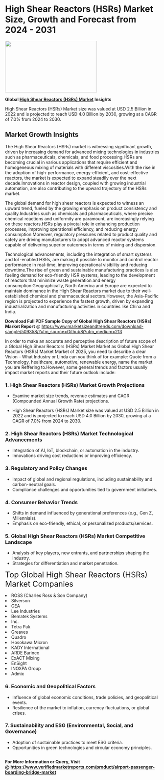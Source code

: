 <H1>High Shear Reactors (HSRs) Market Size, Growth and Forecast from 2024 - 2031</H1><img class="aligncenter size-medium wp-image-584254" src="https://thirdeyenews.in/wp-content/uploads/2024/09/Global-Market-Research-300x168.jpeg" alt="" width="300" height="168" /><p><strong>Global&nbsp;<a href="https://www.marketsizeandtrends.com/download-sample/509358/?utm_source=Github8j?utm_medium=213">High Shear Reactors (HSRs) Market</a> Insights</strong></p><p>High Shear Reactors (HSRs) Market size was valued at USD 2.5 Billion in 2022 and is projected to reach USD 4.0 Billion by 2030, growing at a CAGR of 7.0% from 2024 to 2030.</p><p><h2>Market Growth Insights</h2> <p>The High Shear Reactors (HSRs) market is witnessing significant growth, driven by increasing demand for advanced mixing technologies in industries such as pharmaceuticals, chemicals, and food processing.HSRs are becoming crucial in various applications that require efficient and homogeneous mixing of materials with different viscosities.With the rise in the adoption of high-performance, energy-efficient, and cost-effective reactors, the market is expected to expand steadily over the next decade.Innovations in reactor design, coupled with growing industrial automation, are also contributing to the upward trajectory of the HSRs market.</p> <p>The global demand for high shear reactors is expected to witness an upward trend, fueled by the growing emphasis on product consistency and quality.Industries such as chemicals and pharmaceuticals, where precise chemical reactions and uniformity are paramount, are increasingly relying on these reactors.HSRs play a pivotal role in enhancing production processes, improving operational efficiency, and reducing energy consumption.Moreover, regulatory pressures related to product quality and safety are driving manufacturers to adopt advanced reactor systems capable of delivering superior outcomes in terms of mixing and dispersion.</p> <p>Technological advancements, including the integration of smart systems and IoT-enabled HSRs, are making it possible to monitor and control reactor performance in real-time, improving operational visibility and reducing downtime.The rise of green and sustainable manufacturing practices is also fueling demand for eco-friendly HSR systems, leading to the development of reactors that minimize waste generation and energy consumption.Geographically, North America and Europe are expected to maintain dominance in the High Shear Reactors market due to their well-established chemical and pharmaceutical sectors.However, the Asia-Pacific region is projected to experience the fastest growth, driven by expanding industrialization and manufacturing activities in countries like China and India.</p> <p><span class=""><strong>Download Full PDF Sample Copy of Global High Shear Reactors (HSRs) Market Report</strong> @ <a href="https://www.marketsizeandtrends.com/download-sample/509358/?utm_source=Github8j?utm_medium=213" target="_blank">https://www.marketsizeandtrends.com/download-sample/509358/?utm_source=Github8j?utm_medium=213</a></span></p><p>In order to make an accurate and perceptive description of future scope of a Global&nbsp;High Shear Reactors (HSRs) Market Market as Global&nbsp;High Shear Reactors (HSRs) Market Market of 2025, you need to describe a clear Vision &ndash; What Industry or Linda can you think of for example: Quote from a Technology, healthcare, automotive, renewable energy, name the market you are Reffering to.However, some general trends and factors usually impact market reports and their future outlook include:</p><h3>1.&nbsp;<strong>High Shear Reactors (HSRs) Market Growth Projections</strong></h3><ul><li>Examine market size trends, revenue estimates and CAGR (Compounded Annual Growth Rate) projections.</li><li><p>High Shear Reactors (HSRs) Market size was valued at USD 2.5 Billion in 2022 and is projected to reach USD 4.0 Billion by 2030, growing at a CAGR of 7.0% from 2024 to 2030.</p></li></ul><h3>2.&nbsp;<strong>High Shear Reactors (HSRs) Market Technological Advancements</strong></h3><ul><li>Integration of AI, IoT, blockchain, or automation in the industry.</li><li>Innovations driving cost reductions or improving efficiency.</li></ul><h3>3.&nbsp;<strong>Regulatory and Policy Changes</strong></h3><ul><li>Impact of global and regional regulations, including sustainability and carbon-neutral goals.</li><li>Compliance challenges and opportunities tied to government initiatives.</li></ul><h3>4.&nbsp;<strong>Consumer Behavior Trends</strong></h3><ul><li>Shifts in demand influenced by generational preferences (e.g., Gen Z, Millennials).</li><li>Emphasis on eco-friendly, ethical, or personalized products/services.</li></ul><h3>5.&nbsp;<strong>Global High Shear Reactors (HSRs) Market Competitive Landscape</strong></h3><ul><li>Analysis of key players, new entrants, and partnerships shaping the industry.</li><li>Strategies for differentiation and market penetration.</li></ul><p data-pm-slice="1 1 []"><span style="color: inherit; font-family: inherit; font-size: 25px;">Top Global High Shear Reactors (HSRs) Market Companies</span></p><div class="" data-test-id=""><p><li>ROSS (Charles Ross & Son Company)</li><li> Silverson</li><li> GEA</li><li> Lee Industries</li><li> Bematek Systems</li><li> Inc.</li><li> Tetra Pak</li><li> Greaves</li><li> Quadro</li><li> Hosokawa Micron</li><li> KADY International</li><li> ARDE Barinco</li><li> ExACT Mixing</li><li> EnSight</li><li> INOXPA Group</li><li> Admix</li></p></div><h3>6.&nbsp;<strong>Economic and Geopolitical Factors</strong></h3><ul><li>Influence of global economic conditions, trade policies, and geopolitical events.</li><li>Resilience of the market to inflation, currency fluctuations, or global crises.</li></ul><h3>7.&nbsp;<strong>Sustainability and ESG (Environmental, Social, and Governance)</strong></h3><ul><li>Adoption of sustainable practices to meet ESG criteria.</li><li>Opportunities in green technologies and circular economy principles.</li></ul><h2><strong style="font-size: 14px;">For More Information or Query, Visit @&nbsp;</strong><a style="background-color: #ffffff; font-size: 14px;" href="https://www.marketsizeandtrends.com/report/high-shear-reactors-hsrs-market/" target="_blank">https://www.verifiedmarketreports.com/product/airport-passenger-boarding-bridge-market</a></h2>
